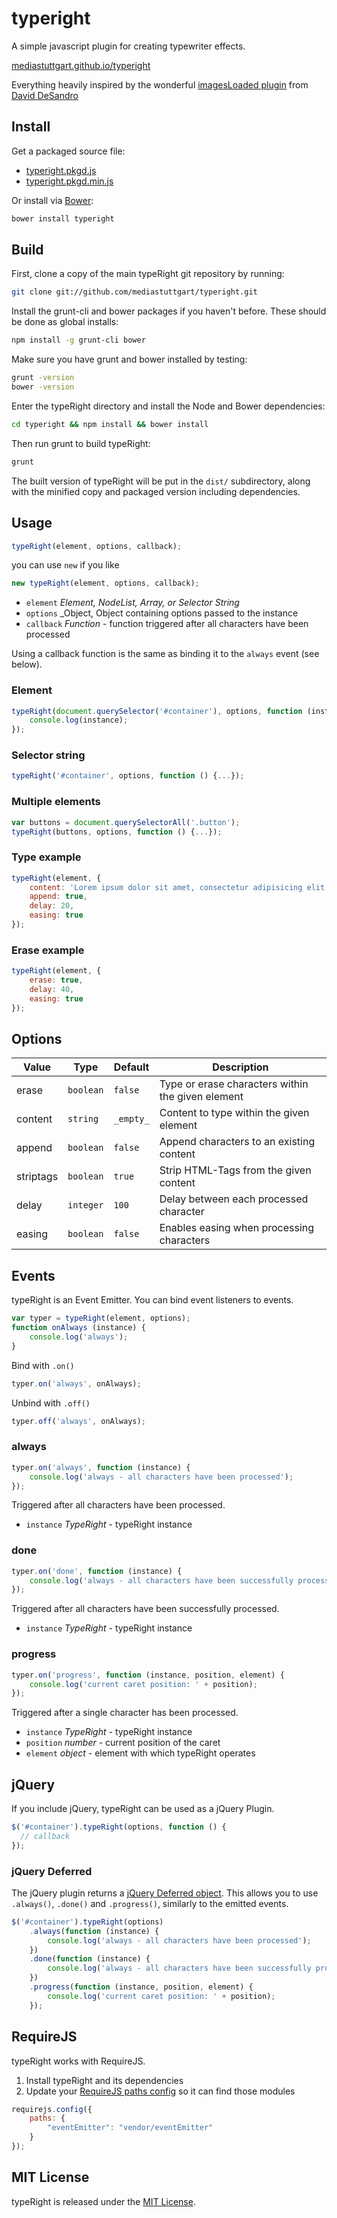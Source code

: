 # typeright

A simple javascript plugin for creating typewriter effects.

[mediastuttgart.github.io/typeright](http://mediastuttgart.github.io/typeright)

Everything heavily inspired by the wonderful [imagesLoaded plugin](http://desandro.github.io/imagesloaded/) from [David DeSandro](https://github.com/desandro)

## Install

Get a packaged source file:

+ [typeright.pkgd.js](http://mediastuttgart.github.io/typeright/typeright.pkgd.js)
+ [typeright.pkgd.min.js](http://mediastuttgart.github.io/typeright/typeright.pkgd.min.js)

Or install via [Bower](http://bower.io):

``` bash
bower install typeright
```

## Build

First, clone a copy of the main typeRight git repository by running:

``` bash
git clone git://github.com/mediastuttgart/typeright.git
```

Install the grunt-cli and bower packages if you haven't before. These should be done as global installs:

``` bash
npm install -g grunt-cli bower
```

Make sure you have grunt and bower installed by testing:

``` bash
grunt -version
bower -version
```

Enter the typeRight directory and install the Node and Bower dependencies:

``` bash
cd typeright && npm install && bower install
```

Then run grunt to build typeRight:

``` bash
grunt
```

The built version of typeRight will be put in the `dist/` subdirectory, along with the minified copy and packaged version including dependencies.

## Usage

``` js
typeRight(element, options, callback);
```

you can use `new` if you like

``` js
new typeRight(element, options, callback);
```

+ `element` _Element, NodeList, Array, or Selector String_
+ `options` _Object, Object containing options passed to the instance
+ `callback` _Function_ - function triggered after all characters have been processed

Using a callback function is the same as binding it to the `always` event (see below).

### Element

``` js
typeRight(document.querySelector('#container'), options, function (instance) {
    console.log(instance);
});
```

### Selector string

``` js
typeRight('#container', options, function () {...});
```

### Multiple elements

``` js
var buttons = document.querySelectorAll('.button');
typeRight(buttons, options, function () {...});
```

### Type example

``` js
typeRight(element, {
    content: 'Lorem ipsum dolor sit amet, consectetur adipisicing elit ...',
    append: true,
    delay: 20,
    easing: true
});
```

### Erase example

``` js
typeRight(element, {
    erase: true,
    delay: 40,
    easing: true
});
```

## Options

| Value     | Type      | Default   | Description                                        |
| --------- | --------- | ----------| -------------------------------------------------- |
| erase     | `boolean` | `false`   | Type or erase characters within the given element  |
| content   | `string`  | `_empty_` | Content to type within the given element           |
| append    | `boolean` | `false`   | Append characters to an existing content           |
| striptags | `boolean` | `true`    | Strip HTML-Tags from the given content             |
| delay     | `integer` | `100`     | Delay between each processed character             |
| easing    | `boolean` | `false`   | Enables easing when processing characters          |

## Events

typeRight is an Event Emitter. You can bind event listeners to events.

``` js
var typer = typeRight(element, options);
function onAlways (instance) {
    console.log('always');
}
```

Bind with `.on()`

```js
typer.on('always', onAlways);
```

Unbind with `.off()`

```js
typer.off('always', onAlways);
```

### always

``` js
typer.on('always', function (instance) {
    console.log('always - all characters have been processed');
});
```

Triggered after all characters have been processed.

+ `instance` _TypeRight_ - typeRight instance

### done

``` js
typer.on('done', function (instance) {
    console.log('always - all characters have been successfully processed');
});
```

Triggered after all characters have been successfully processed.

+ `instance` _TypeRight_ - typeRight instance

### progress

``` js
typer.on('progress', function (instance, position, element) {
    console.log('current caret position: ' + position);
});
```

Triggered after a single character has been processed.

+ `instance` _TypeRight_ - typeRight instance
+ `position` _number_ - current position of the caret
+ `element` _object_ - element with which typeRight operates

## jQuery

If you include jQuery, typeRight can be used as a jQuery Plugin.

``` js
$('#container').typeRight(options, function () {
  // callback
});
```

### jQuery Deferred

The jQuery plugin returns a [jQuery Deferred object](http://api.jquery.com/category/deferred-object/). This allows you to use `.always()`, `.done()` and `.progress()`, similarly to the emitted events.

``` js
$('#container').typeRight(options)
    .always(function (instance) {
        console.log('always - all characters have been processed');
    })
    .done(function (instance) {
        console.log('always - all characters have been successfully processed');
    })
    .progress(function (instance, position, element) {
        console.log('current caret position: ' + position);
    });
```

## RequireJS

typeRight works with RequireJS.

1. Install typeRight and its dependencies
2. Update your [RequireJS paths config](http://requirejs.org/docs/api.html#config-paths) so it can find those modules

``` js
requirejs.config({
    paths: {
        "eventEmitter": "vendor/eventEmitter"
    }
});
```

## MIT License

typeRight is released under the [MIT License](http://desandro.mit-license.org/).
